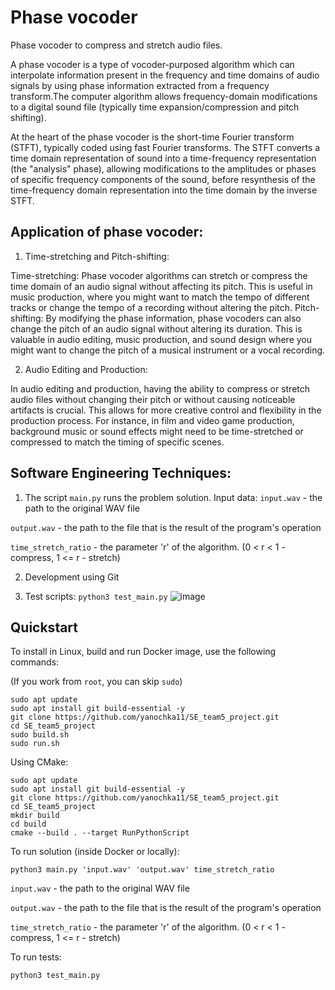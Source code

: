 # Phase vocoder
Phase vocoder to compress and stretch audio files.

  A phase vocoder is a type of vocoder-purposed algorithm which can interpolate information present in the frequency and time domains of audio signals by using phase information extracted from a frequency transform.The computer algorithm allows frequency-domain modifications to a digital sound file (typically time expansion/compression and pitch shifting).

  At the heart of the phase vocoder is the short-time Fourier transform (STFT), typically coded using fast Fourier transforms. The STFT converts a time domain representation of sound into a time-frequency representation (the "analysis" phase), allowing modifications to the amplitudes or phases of specific frequency components of the sound, before resynthesis of the time-frequency domain representation into the time domain by the inverse STFT.
  
## Application of phase vocoder:
1) Time-stretching and Pitch-shifting:
   
  Time-stretching: Phase vocoder algorithms can stretch or compress the time domain of an audio signal without affecting its pitch. This is useful in music production, where you might want to match the tempo of different tracks or change the tempo of a recording without altering the pitch.
  Pitch-shifting: By modifying the phase information, phase vocoders can also change the pitch of an audio signal without altering its duration. This is valuable in audio editing, music production, and sound design where you might want to change the pitch of a musical instrument or a vocal recording.

2) Audio Editing and Production:

In audio editing and production, having the ability to compress or stretch audio files without changing their pitch or without causing noticeable artifacts is crucial. This allows for more creative control and flexibility in the production process. For instance, in film and video game production, background music or sound effects might need to be time-stretched or compressed to match the timing of specific scenes.

## Software Engineering Techniques:

  1. The script `main.py` runs the problem solution.
  Input data:
`input.wav` - the path to the original WAV file

`output.wav` - the path to the file that is the result of the program's operation

`time_stretch_ratio` - the parameter 'r' of the algorithm. (0 < r < 1 - compress, 1 <= r - stretch)

  2. Development using Git
     
  3. Test scripts:
`python3 test_main.py`
![image](https://github.com/yanochka11/SE_team5_project/assets/113786160/77e4307a-ca06-4311-b618-3d518c356366)

## Quickstart

To install in Linux, build and run Docker image, use the following commands:

(If you work from `root`, you can skip `sudo`)

```
sudo apt update
sudo apt install git build-essential -y
git clone https://github.com/yanochka11/SE_team5_project.git
cd SE_team5_project
sudo build.sh
sudo run.sh

```

Using CMake: 

```
sudo apt update
sudo apt install git build-essential -y
git clone https://github.com/yanochka11/SE_team5_project.git
cd SE_team5_project
mkdir build
cd build
cmake --build . --target RunPythonScript

```

To run solution (inside Docker or locally):

```
python3 main.py 'input.wav' 'output.wav' time_stretch_ratio
```
`input.wav` - the path to the original WAV file

`output.wav` - the path to the file that is the result of the program's operation

`time_stretch_ratio` - the parameter 'r' of the algorithm. (0 < r < 1 - compress, 1 <= r - stretch)

To run tests:

```
python3 test_main.py
```
